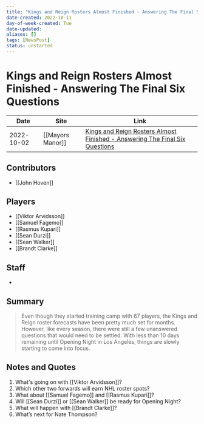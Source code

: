 ```yaml
---
title: "Kings and Reign Rosters Almost Finished - Answering The Final Six Questions"
date-created: 2022-10-11
day-of-week-created: Tue
date-updated: 
aliases: []
tags: [NewsPost]
status: unstarted
---
```


# Kings and Reign Rosters Almost Finished - Answering The Final Six Questions

Date | Site | Link
---|---|---
2022-10-02 | [[Mayors Manor]]  | [Kings and Reign Rosters Almost Finished - Answering The Final Six Questions](https://mayorsmanor.com/2022/10/kings-and-reign-rosters-coming-into-focus-answering-the-final-six-questions/)

## Contributors
- [[John Hoven]]


## Players
- [[Viktor Arvidsson]]
- [[Samuel Fagemo]]
- [[Rasmus Kupari]]
- [[Sean Durzi]]
- [[Sean Walker]]
- [[Brandt Clarke]]


## Staff
- 


## Summary
> Even though they started training camp with 67 players, the Kings and Reign roster forecasts have been pretty much set for months. However, like every season, there were still a few unanswered questions that would need to be settled. With less than 10 days remaining until Opening Night in Los Angeles, things are slowly starting to come into focus.


## Notes and Quotes
1) What's going on with [[Viktor Arvidsson]]?
2) Which other two forwards will earn NHL roster spots?
3) What about [[Samuel Fagemo]] and [[Rasmus Kupari]]?
4) Will [[Sean Durzi]] or [[Sean Walker]] be ready for Opening Night?
5) What will happen with [[Brandt Clarke]]?
6) What’s next for Nate Thompson?





